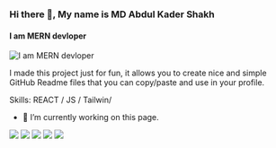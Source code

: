 ### Hi there 👋, My name is MD Abdul Kader Shakh
#### I am MERN devloper
![I am MERN devloper](https://i.ibb.co/gjwxKyy/blood-donation-symbol-with-hand-and-blood-bag-free-vector-removebg-preview.png)

I made this project just for fun, it allows you to create nice and simple GitHub Readme files that you can copy/paste and use in your profile.

Skills: REACT / JS / Tailwin/

- 🔭 I’m currently working on this page. 



[![](https://raw.githubusercontent.com/Kader517777/github-profile-summary-cards-example/master/profile-summary-card-output/midnight_purple/0-profile-details.svg)](https://github.com/vn7n24fzkq/github-profile-summary-cards)
[![](https://raw.githubusercontent.com/Kader517777/github-profile-summary-cards-example/master/profile-summary-card-output/midnight_purple/1-repos-per-language.svg)](https://github.com/vn7n24fzkq/github-profile-summary-cards) [![](https://raw.githubusercontent.com/Kader517777/github-profile-summary-cards-example/master/profile-summary-card-output/midnight_purple/2-most-commit-language.svg)](https://github.com/vn7n24fzkq/github-profile-summary-cards)
[![](https://raw.githubusercontent.com/Kader517777/github-profile-summary-cards-example/master/profile-summary-card-output/midnight_purple/3-stats.svg)](https://github.com/vn7n24fzkq/github-profile-summary-cards) [![](https://raw.githubusercontent.com/Kader517777/github-profile-summary-cards-example/master/profile-summary-card-output/midnight_purple/4-productive-time.svg)](https://github.com/vn7n24fzkq/github-profile-summary-cards)



